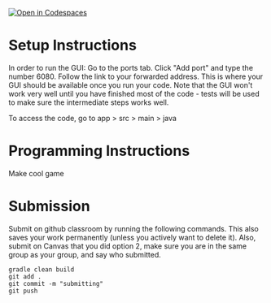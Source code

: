 [![Open in Codespaces](https://classroom.github.com/assets/launch-codespace-2972f46106e565e64193e422d61a12cf1da4916b45550586e14ef0a7c637dd04.svg)](https://classroom.github.com/open-in-codespaces?assignment_repo_id=19543464)
# Setup Instructions
In order to run the GUI:
Go to the ports tab. Click "Add port" and type the number 6080.
Follow the link to your forwarded address. This is where your GUI should be available once you run your code. Note that the GUI won't work very well until you have finished most of the code - tests will be used to make sure the intermediate steps works well. 

To access the code, go to app > src > main > java


# Programming Instructions

Make cool game

# Submission
Submit on github classroom by running the following commands. This also saves your work permanently (unless you actively want to delete it). 
Also, submit on Canvas that you did option 2, make sure you are in the same group as your group, and say who submitted.

```
gradle clean build
git add . 
git commit -m "submitting"
git push
```
